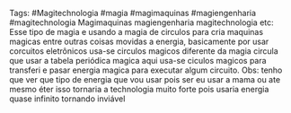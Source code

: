 Tags: #Magitechnologia #magia #magimaquinas #magiengenharia #magitechnologia
Magimaquinas magiengenharia magitechnologia etc:
Esse tipo de magia e usando a magia de circulos para cria maquinas magicas entre outras coisas movidas a energia, basicamente por usar corcuitos eletrônicos usa-se circulos magicos diferente da magia circula que usar a tabela periódica magica aqui usa-se ciculos magicos para transferi e pasar energia magica para executar algum circuito. Obs: tenho que ver que tipo de energia que vou usar pois ser eu usar a mama ou ate mesmo éter isso tornaria a  technologia muito forte pois usaria energia quase infinito tornando inviável